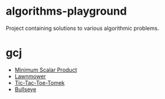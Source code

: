 algorithms-playground
=====================

Project containing solutions to various algorithmic problems.


gcj
=====================
* [Minimum Scalar Product](http://code.google.com/codejam/contest/32016/dashboard#s=p0)
* [Lawnmower](https://code.google.com/codejam/contest/2270488/dashboard#s=p1)
* [Tic-Tac-Toe-Tomek](https://code.google.com/codejam/contest/2270488/dashboard#s=p0&a=0)
* [Bullseye](http://code.google.com/codejam/contest/2418487/dashboard#s=p0&a=0)


